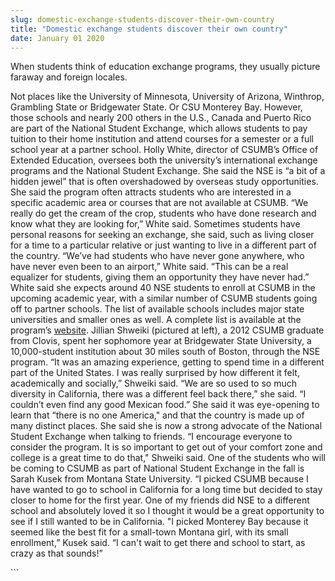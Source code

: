 ```yaml
---
slug: domestic-exchange-students-discover-their-own-country
title: "Domestic exchange students discover their own country"
date: January 01 2020
---
```


 
<p>
  When students think of education exchange programs, they usually picture
  faraway and foreign locales.
</p>
<p>
  Not places like the University of Minnesota, University of Arizona, Winthrop,
  Grambling State or Bridgewater State. Or CSU Monterey Bay. However, those
  schools and nearly 200 others in the U.S., Canada and Puerto Rico are part of
  the National Student Exchange, which allows students to pay tuition to their
  home institution and attend courses for a semester or a full school year at a
  partner school. Holly White, director of CSUMB’s Office of Extended Education,
  oversees both the university’s international exchange programs and the
  National Student Exchange. She said the NSE is “a bit of a hidden jewel” that
  is often overshadowed by overseas study opportunities. She said the program
  often attracts students who are interested in a specific academic area or
  courses that are not available at CSUMB. “We really do get the cream of the
  crop, students who have done research and know what they are looking for,”
  White said. Sometimes students have personal reasons for seeking an exchange,
  she said, such as living closer for a time to a particular relative or just
  wanting to live in a different part of the country. “We’ve had students who
  have never gone anywhere, who have never even been to an airport,” White said.
  “This can be a real equalizer for students, giving them an opportunity they
  have never had.” White said she expects around 40 NSE students to enroll at
  CSUMB in the upcoming academic year, with a similar number of CSUMB students
  going off to partner schools. The list of available schools includes major
  state universities and smaller ones as well. A complete list is available at
  the program’s <a href="https://www.nse.org">website</a>. Jillian Shweiki
  (pictured at left), a 2012 CSUMB graduate from Clovis, spent her sophomore
  year at Bridgewater State University, a 10,000-student institution about 30
  miles south of Boston, through the NSE program. “It was an amazing experience,
  getting to spend time in a different part of the United States. I was really
  surprised by how different it felt, academically and socially,” Shweiki said.
  “We are so used to so much diversity in California, there was a different feel
  back there,” she said. “I couldn’t even find any good Mexican food.” She said
  it was eye-opening to learn that “there is no one America," and that the
  country is made up of many distinct places. She said she is now a strong
  advocate of the National Student Exchange when talking to friends. “I
  encourage everyone to consider the program. It is so important to get out of
  your comfort zone and college is a great time to do that," Shweiki said. One
  of the students who will be coming to CSUMB as part of National Student
  Exchange in the fall is Sarah Kusek from Montana State University. “I picked
  CSUMB because I have wanted to go to school in California for a long time but
  decided to stay closer to home for the first year. One of my friends did NSE
  to a different school and absolutely loved it so I thought it would be a great
  opportunity to see if I still wanted to be in California. "I picked Monterey
  Bay because it seemed like the best fit for a small-town Montana girl, with
  its small enrollment,” Kusek said. “I can't wait to get there and school to
  start, as crazy as that sounds!”
</p>
```
